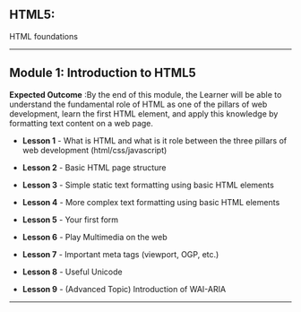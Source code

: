 ## HTML5:
HTML foundations

---

## Module 1: Introduction to HTML5
__Expected Outcome__ :By the end of this module, the Learner will be able to understand the fundamental role of HTML as one of the pillars of web development, learn the first HTML element, and apply this knowledge by formatting text content on a web page.

* __Lesson 1__ -  What is HTML and what is it role between the three pillars of web development (html/css/javascript)

* __Lesson 2__ -  Basic HTML page structure

* __Lesson 3__ - Simple static text formatting using basic HTML elements

* __Lesson 4__ - More complex text formatting using basic HTML elements

* __Lesson 5__ - Your first form

* __Lesson 6__ - Play Multimedia on the web

* __Lesson 7__ - Important meta tags (viewport, OGP, etc.)

* __Lesson 8__ - Useful Unicode

* __Lesson 9__ - (Advanced Topic) Introduction of WAI-ARIA


---

